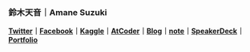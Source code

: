 ### 鈴木天音｜Amane Suzuki

**[Twitter](https://twitter.com/SakuEji)｜[Facebook](https://www.facebook.com/amane.suzu)｜[Kaggle](https://www.kaggle.com/amaotone)｜[AtCoder](https://atcoder.jp/users/amaotone)｜[Blog](https://amalog.hateblo.jp/)｜[note](https://note.com/amaotone)｜[SpeakerDeck](https://speakerdeck.com/amaotone)｜[Portfolio](https://amairo.dev)**

